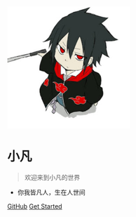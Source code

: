
<!-- _coverpage.md -->

![logo](/static/images/timg.jpg)

# 小凡

> 欢迎来到小凡的世界

- 你我皆凡人，生在人世间

[GitHub](https://github.com/powercandy/neptune.cn)
[Get Started](/docs/index)